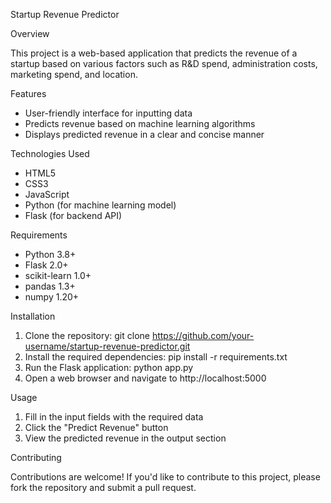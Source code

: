 Startup Revenue Predictor

Overview

This project is a web-based application that predicts the revenue of a startup based on various factors such as R&D spend, administration costs, marketing spend, and location.

Features

- User-friendly interface for inputting data
- Predicts revenue based on machine learning algorithms
- Displays predicted revenue in a clear and concise manner

Technologies Used

- HTML5
- CSS3
- JavaScript
- Python (for machine learning model)
- Flask (for backend API)

Requirements

- Python 3.8+
- Flask 2.0+
- scikit-learn 1.0+
- pandas 1.3+
- numpy 1.20+

Installation

1. Clone the repository: git clone https://github.com/your-username/startup-revenue-predictor.git
2. Install the required dependencies: pip install -r requirements.txt
3. Run the Flask application: python app.py
4. Open a web browser and navigate to http://localhost:5000

Usage

1. Fill in the input fields with the required data
2. Click the "Predict Revenue" button
3. View the predicted revenue in the output section

Contributing

Contributions are welcome! If you'd like to contribute to this project, please fork the repository and submit a pull request.
